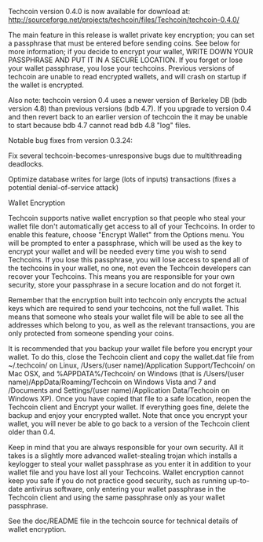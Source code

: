 Techcoin version 0.4.0 is now available for download at:
http://sourceforge.net/projects/techcoin/files/Techcoin/techcoin-0.4.0/

The main feature in this release is wallet private key encryption;
you can set a passphrase that must be entered before sending coins.
See below for more information; if you decide to encrypt your wallet,
WRITE DOWN YOUR PASSPHRASE AND PUT IT IN A SECURE LOCATION. If you
forget or lose your wallet passphrase, you lose your techcoins.
Previous versions of techcoin are unable to read encrypted wallets,
and will crash on startup if the wallet is encrypted.

Also note: techcoin version 0.4 uses a newer version of Berkeley DB
(bdb version 4.8) than previous versions (bdb 4.7). If you upgrade
to version 0.4 and then revert back to an earlier version of techcoin
the it may be unable to start because bdb 4.7 cannot read bdb 4.8
"log" files.


Notable bug fixes from version 0.3.24:

Fix several techcoin-becomes-unresponsive bugs due to multithreading
deadlocks.

Optimize database writes for large (lots of inputs) transactions
(fixes a potential denial-of-service attack)


Wallet Encryption

Techcoin supports native wallet encryption so that people who steal your
wallet file don't automatically get access to all of your Techcoins.
In order to enable this feature, choose "Encrypt Wallet" from the
Options menu.  You will be prompted to enter a passphrase, which
will be used as the key to encrypt your wallet and will be needed
every time you wish to send Techcoins.  If you lose this passphrase,
you will lose access to spend all of the techcoins in your wallet,
no one, not even the Techcoin developers can recover your Techcoins.
This means you are responsible for your own security, store your
passphrase in a secure location and do not forget it.

Remember that the encryption built into techcoin only encrypts the
actual keys which are required to send your techcoins, not the full
wallet.  This means that someone who steals your wallet file will
be able to see all the addresses which belong to you, as well as the
relevant transactions, you are only protected from someone spending
your coins.

It is recommended that you backup your wallet file before you
encrypt your wallet.  To do this, close the Techcoin client and
copy the wallet.dat file from ~/.techcoin/ on Linux, /Users/(user
name)/Application Support/Techcoin/ on Mac OSX, and %APPDATA%/Techcoin/
on Windows (that is /Users/(user name)/AppData/Roaming/Techcoin on
Windows Vista and 7 and /Documents and Settings/(user name)/Application
Data/Techcoin on Windows XP).  Once you have copied that file to a
safe location, reopen the Techcoin client and Encrypt your wallet.
If everything goes fine, delete the backup and enjoy your encrypted
wallet.  Note that once you encrypt your wallet, you will never be
able to go back to a version of the Techcoin client older than 0.4.

Keep in mind that you are always responsible for your own security.
All it takes is a slightly more advanced wallet-stealing trojan which
installs a keylogger to steal your wallet passphrase as you enter it
in addition to your wallet file and you have lost all your Techcoins.
Wallet encryption cannot keep you safe if you do not practice
good security, such as running up-to-date antivirus software, only
entering your wallet passphrase in the Techcoin client and using the
same passphrase only as your wallet passphrase.

See the doc/README file in the techcoin source for technical details
of wallet encryption.
